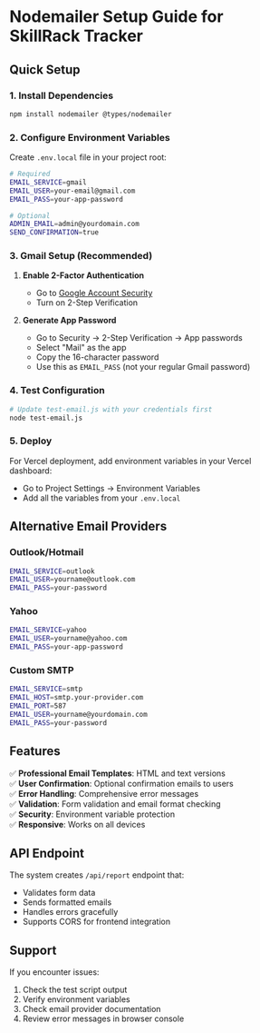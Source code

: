 # Nodemailer Setup Guide for SkillRack Tracker

## Quick Setup

### 1. Install Dependencies
```bash
npm install nodemailer @types/nodemailer
```

### 2. Configure Environment Variables

Create `.env.local` file in your project root:

```bash
# Required
EMAIL_SERVICE=gmail
EMAIL_USER=your-email@gmail.com
EMAIL_PASS=your-app-password

# Optional
ADMIN_EMAIL=admin@yourdomain.com
SEND_CONFIRMATION=true
```

### 3. Gmail Setup (Recommended)

1. **Enable 2-Factor Authentication**
   - Go to [Google Account Security](https://myaccount.google.com/security)
   - Turn on 2-Step Verification

2. **Generate App Password**
   - Go to Security → 2-Step Verification → App passwords
   - Select "Mail" as the app
   - Copy the 16-character password
   - Use this as `EMAIL_PASS` (not your regular Gmail password)

### 4. Test Configuration

```bash
# Update test-email.js with your credentials first
node test-email.js
```

### 5. Deploy

For Vercel deployment, add environment variables in your Vercel dashboard:
- Go to Project Settings → Environment Variables
- Add all the variables from your `.env.local`

## Alternative Email Providers

### Outlook/Hotmail
```bash
EMAIL_SERVICE=outlook
EMAIL_USER=yourname@outlook.com
EMAIL_PASS=your-password
```

### Yahoo
```bash
EMAIL_SERVICE=yahoo
EMAIL_USER=yourname@yahoo.com
EMAIL_PASS=your-app-password
```

### Custom SMTP
```bash
EMAIL_SERVICE=smtp
EMAIL_HOST=smtp.your-provider.com
EMAIL_PORT=587
EMAIL_USER=yourname@yourdomain.com
EMAIL_PASS=your-password
```

## Features

✅ **Professional Email Templates**: HTML and text versions  
✅ **User Confirmation**: Optional confirmation emails to users  
✅ **Error Handling**: Comprehensive error messages  
✅ **Validation**: Form validation and email format checking  
✅ **Security**: Environment variable protection  
✅ **Responsive**: Works on all devices  

## API Endpoint

The system creates `/api/report` endpoint that:
- Validates form data
- Sends formatted emails
- Handles errors gracefully
- Supports CORS for frontend integration

## Support

If you encounter issues:
1. Check the test script output
2. Verify environment variables
3. Check email provider documentation
4. Review error messages in browser console
